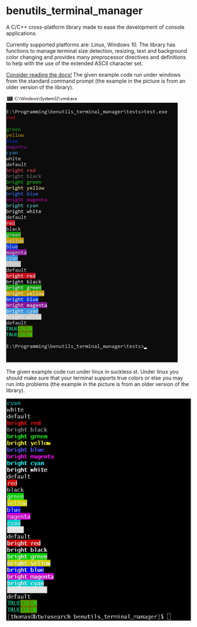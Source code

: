 # benutils_terminal_manager #
 A C/C++ cross-platform library made to ease the development of console applications.

 Currently supported platforms are: Linux, Windows 10. The library has functions to manage terminal size detection, resizing, text and background color changing and provides many preprocessor directives and definitions to help with the use of the extended ASCII character set.
 
[Consider reading the docs!](/docs/html/index.html)
 The given example code run under windows from the standard command prompt (the example in the picture is from an older version of the library).

![Example code run on windows](/readme_files/win_test.png)

 The given example code run under linux in suckless st. Under linux you should make sure that your terminal supports true colors or else you may run into problems (the example in the picture is from an older version of the library).

![Example code run on linux](/readme_files/linux_test.png)
